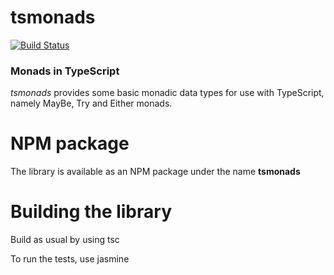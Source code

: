 # tsmonads

[![Build Status](https://travis-ci.org/hbel/tsmonads.svg?branch=master)](https://travis-ci.org/hbel/tsmonads)

### Monads in TypeScript

_tsmonads_ provides some basic monadic data types for use with TypeScript, namely MayBe, Try and Either monads.

# NPM package

The library is available as an NPM package under the name **tsmonads**

# Building the library

Build as usual by using tsc

To run the tests, use jasmine
